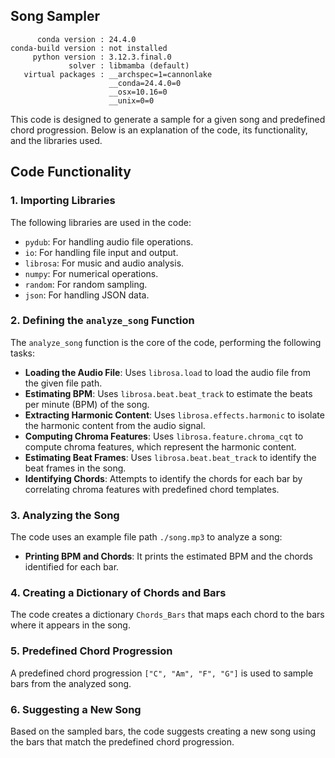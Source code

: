 ## Song Sampler

          conda version : 24.4.0
    conda-build version : not installed
         python version : 3.12.3.final.0
                 solver : libmamba (default)
       virtual packages : __archspec=1=cannonlake
                          __conda=24.4.0=0
                          __osx=10.16=0
                          __unix=0=0

This code is designed to generate a sample for a given song and predefined chord progression. Below is an explanation of the code, its functionality, and the libraries used.

## Code Functionality

### 1. Importing Libraries
The following libraries are used in the code:
- `pydub`: For handling audio file operations.
- `io`: For handling file input and output.
- `librosa`: For music and audio analysis.
- `numpy`: For numerical operations.
- `random`: For random sampling.
- `json`: For handling JSON data.

### 2. Defining the `analyze_song` Function
The `analyze_song` function is the core of the code, performing the following tasks:
- **Loading the Audio File**: Uses `librosa.load` to load the audio file from the given file path.
- **Estimating BPM**: Uses `librosa.beat.beat_track` to estimate the beats per minute (BPM) of the song.
- **Extracting Harmonic Content**: Uses `librosa.effects.harmonic` to isolate the harmonic content from the audio signal.
- **Computing Chroma Features**: Uses `librosa.feature.chroma_cqt` to compute chroma features, which represent the harmonic content.
- **Estimating Beat Frames**: Uses `librosa.beat.beat_track` to identify the beat frames in the song.
- **Identifying Chords**: Attempts to identify the chords for each bar by correlating chroma features with predefined chord templates.

### 3. Analyzing the Song
The code uses an example file path `./song.mp3` to analyze a song:
- **Printing BPM and Chords**: It prints the estimated BPM and the chords identified for each bar.

### 4. Creating a Dictionary of Chords and Bars
The code creates a dictionary `Chords_Bars` that maps each chord to the bars where it appears in the song.

### 5. Predefined Chord Progression
A predefined chord progression `["C", "Am", "F", "G"]` is used to sample bars from the analyzed song.

### 6. Suggesting a New Song
Based on the sampled bars, the code suggests creating a new song using the bars that match the predefined chord progression.
